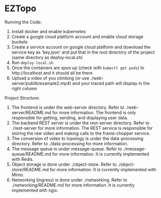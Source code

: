# EZTopo

Running the Code:

1. Install docker and enable kubernetes
2. Create a google cloud platform account and enable cloud storage buckets
3. Create a service account on google cloud platform and download the service key as 'key.json' and put that in the root directory of the project (same directory as deploy-local.sh)
4. Run `deploy-local.sh`
5. Once the containers are spun up (check with `kubectl get pods`) to http://localhost and it should all be there
6. Upload a video of you climbing (or use ./web-server/publib/example2.mp4) and your traced path will display in the right column

Project Structure:

1. The frontend is under the web-server directory. Refer to ./web-server/README.md for more information. The frontend is only responsible for getting, sending, and displaying user data.
2. The backend REST server is under the rest-server directory. Refer to ./rest-server for more information. The REST service is responsible for storing the raw video and making calls to the frame-chopper service.
3. The conversion of video to topology is under the data-processing directory. Refer to ./data-processing for more information.
4. The message queue is under message-queue. Refer to ./message-queue/README.md for more information. It is currently implemented with Redis.
5. Object storage is done under ./object-store. Refer to ./object-store/README.md for more information. It is currently implemented with Minio.
6. Networking (ingress) is done under ./networking. Refer to ./networking/README.md for more information. It is currently implemented with ngix.
